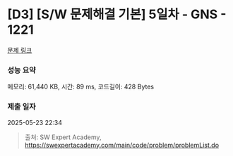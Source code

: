 # [D3] [S/W 문제해결 기본] 5일차 - GNS - 1221 

[문제 링크](https://swexpertacademy.com/main/code/problem/problemDetail.do?contestProbId=AV14jJh6ACYCFAYD) 

### 성능 요약

메모리: 61,440 KB, 시간: 89 ms, 코드길이: 428 Bytes

### 제출 일자

2025-05-23 22:34



> 출처: SW Expert Academy, https://swexpertacademy.com/main/code/problem/problemList.do
